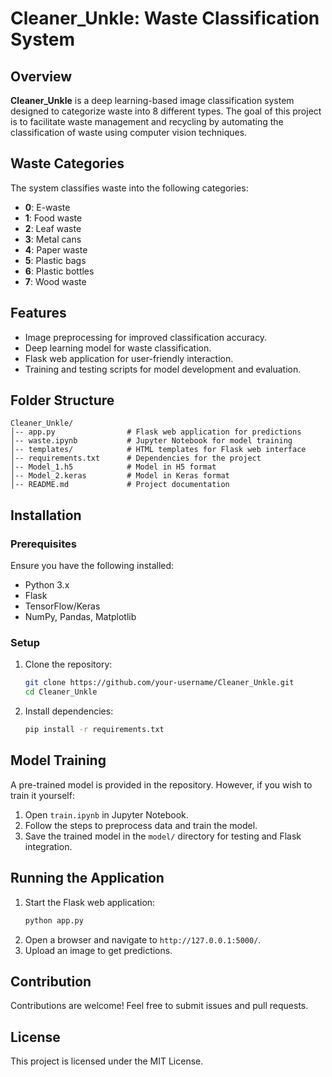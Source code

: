# Cleaner_Unkle: Waste Classification System

## Overview
**Cleaner_Unkle** is a deep learning-based image classification system designed to categorize waste into 8 different types. The goal of this project is to facilitate waste management and recycling by automating the classification of waste using computer vision techniques.

## Waste Categories
The system classifies waste into the following categories:
- **0**: E-waste
- **1**: Food waste
- **2**: Leaf waste
- **3**: Metal cans
- **4**: Paper waste
- **5**: Plastic bags
- **6**: Plastic bottles
- **7**: Wood waste

## Features
- Image preprocessing for improved classification accuracy.
- Deep learning model for waste classification.
- Flask web application for user-friendly interaction.
- Training and testing scripts for model development and evaluation.

## Folder Structure
```
Cleaner_Unkle/
│-- app.py                # Flask web application for predictions
│-- waste.ipynb           # Jupyter Notebook for model training
│-- templates/            # HTML templates for Flask web interface
│-- requirements.txt      # Dependencies for the project
│-- Model_1.h5            # Model in H5 format
│-- Model_2.keras         # Model in Keras format
│-- README.md             # Project documentation
```

## Installation
### Prerequisites
Ensure you have the following installed:
- Python 3.x
- Flask
- TensorFlow/Keras
- NumPy, Pandas, Matplotlib

### Setup
1. Clone the repository:
   ```sh
   git clone https://github.com/your-username/Cleaner_Unkle.git
   cd Cleaner_Unkle
   ```
2. Install dependencies:
   ```sh
   pip install -r requirements.txt
   ```

## Model Training
A pre-trained model is provided in the repository. However, if you wish to train it yourself:
1. Open `train.ipynb` in Jupyter Notebook.
2. Follow the steps to preprocess data and train the model.
3. Save the trained model in the `model/` directory for testing and Flask integration.


## Running the Application
1. Start the Flask web application:
   ```sh
   python app.py
   ```
2. Open a browser and navigate to `http://127.0.0.1:5000/`.
3. Upload an image to get predictions.

## Contribution
Contributions are welcome! Feel free to submit issues and pull requests.

## License
This project is licensed under the MIT License.

